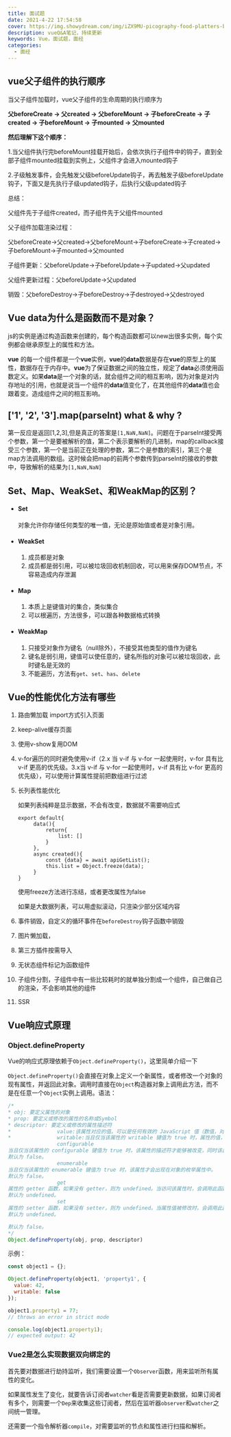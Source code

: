 ```yaml
---
title: 面试题
date: 2021-4-22 17:54:58
cover: https://img.showydream.com/img/iZX9MU-picography-food-platters-beach-restaurant-small-768x512.jpg
description: vueQ&A笔记，持续更新
keywords: Vue，面试题，面经
categories: 
  - 面经
---
```




## vue父子组件的执行顺序

当父子组件加载时，vue父子组件的生命周期的执行顺序为

**父beforeCreate -> 父created -> 父beforeMount -> 子beforeCreate -> 子created -> 子beforeMount -> 子mounted -> 父mounted**

**然后理解下这个顺序：**

1.当父组件执行完beforeMount挂载开始后，会依次执行子组件中的钩子，直到全部子组件mounted挂载到实例上，父组件才会进入mounted钩子

2.子级触发事件，会先触发父级beforeUpdate钩子，再去触发子级beforeUpdate钩子，下面又是先执行子级updated钩子，后执行父级updated钩子

总结：

父组件先于子组件created，而子组件先于父组件mounted

父子组件加载渲染过程：

父beforeCreate->父created->父beforeMount->子beforeCreate->子created->子beforeMount->子mounted->父mounted

子组件更新：父beforeUpdate->子beforeUpdate->子updated->父updated

父组件更新过程：父beforeUpdate->父updated

销毁：父beforeDestroy->子beforeDestroy->子destroyed->父destroyed

## Vue data为什么是函数而不是对象？

js的实例是通过构造函数来创建的，每个构造函数都可以new出很多实例，每个实例都会继承原型上的属性和方法。

**vue** 的每一个组件都是一个**vue**实例，**vue**的**data**数据是存在**vue**的原型上的属性，数据存在于内存中。**vue**为了保证数据之间的独立性，规定了**data**必须使用函数定义。如果**data**是一个对象的话，就会组件之间的相互影响，因为对象是对内存地址的引用，也就是说当一个组件的**data**值变化了，在其他组件的**data**值也会跟着变。造成组件之间的相互影响。

## ['1', '2', '3'].map(parseInt) what & why ?

第一反应是返回[1,2,3],但是真正的答案是`[1,NaN,NaN]`。问题在于parseInt接受两个参数，第一个是要被解析的值，第二个表示要解析的几进制，map的callback接受三个参数，第一个是当前正在处理的参数，第二个是参数的索引，第三个是map方法调用的数组。这时候会把map的前两个参数传到parseInt的接收的参数中，导致解析的结果为`[1,NaN,NaN]`

## Set、Map、WeakSet、和WeakMap的区别？

- #### Set

  对象允许你存储任何类型的唯一值，无论是原始值或者是对象引用。

- #### WeakSet

  1. 成员都是对象
  2. 成员都是弱引用，可以被垃圾回收机制回收，可以用来保存DOM节点，不容易造成内存泄漏

- #### Map

  1. 本质上是键值对的集合，类似集合
  2. 可以根遍历，方法很多，可以跟各种数据格式转换

- #### WeakMap

  1. 只接受对象作为键名（null除外），不接受其他类型的值作为键名
  2. 键名是弱引用，键值可以使任意的，键名所指的对象可以被垃圾回收，此时键名是无效的
  3. 不能遍历，方法有`get`、`set`、`has`、`delete`

## Vue的性能优化方法有哪些

1. 路由懒加载 import方式引入页面

2. keep-alive缓存页面

3. 使用v-show复用DOM

4. v-for遍历的同时避免使用v-if（2.x 当 v-if 与 v-for 一起使用时，v-for 具有比 v-if 更高的优先级。3.x当 v-if 与 v-for 一起使用时，v-if 具有比 v-for 更高的优先级），可以使用计算属性提前把数组进行过滤

5. 长列表性能优化

   如果列表纯粹是显示数据，不会有改变，数据就不需要响应式

   ```vue
   export default{
   		data(){
   			return{
   				list: []
   			}
   		},
   		async created(){
   			const {data} = await apiGetList();
   			this.list = Object.freeze(data);
   		}
   }
   ```

   使用freeze方法进行冻结，或者更改属性为false

   如果是大数据列表，可以用虚拟滚动，只渲染少部分区域内容

6. 事件销毁，自定义的循环事件在`beforeDestroy`钩子函数中销毁

7. 图片懒加载，

8. 第三方插件按需导入

9. 无状态组件标记为函数组件

10. 子组件分割，子组件中有一些比较耗时的就单独分割成一个组件，自己做自己的渲染，不会影响其他的组件

11. SSR



## Vue响应式原理

### Object.defineProperty

Vue的响应式原理依赖于`Object.defineProperty()`，这里简单介绍一下

`Object.defineProperty()`会直接在对象上定义一个新属性，或者修改一个对象的现有属性，并返回此对象。调用时直接在`Object`构造器对象上调用此方法，而不是在任意一个`Object`实例上调用。语法：

```javascript
/*
* obj: 要定义属性的对象
* prop: 要定义或修改的属性的名称或Symbol
* descriptor: 要定义或修改的属性描述符 
*				value:该属性对应的值。可以是任何有效的 JavaScript 值（数值，对象，函数等）。默认为 undefined。
*				writable:当且仅当该属性的 writable 键值为 true 时，属性的值，也就是上面的 value，才能被赋值运算符 (en-US)改变。
				configurable
当且仅当该属性的 configurable 键值为 true 时，该属性的描述符才能够被改变，同时该属性也能从对应的对象上被删除。
默认为 false。
				enumerable
当且仅当该属性的 enumerable 键值为 true 时，该属性才会出现在对象的枚举属性中。
默认为 false。
				get
属性的 getter 函数，如果没有 getter，则为 undefined。当访问该属性时，会调用此函数。执行时不传入任何参数，但是会传入 this 对象（由于继承关系，这里的this并不一定是定义该属性的对象）。该函数的返回值会被用作属性的值。
默认为 undefined。
				set
属性的 setter 函数，如果没有 setter，则为 undefined。当属性值被修改时，会调用此函数。该方法接受一个参数（也就是被赋予的新值），会传入赋值时的 this 对象。
默认为 undefined。

默认为 false。
*/
Object.defineProperty(obj, prop, descriptor)
```

示例：

```JavaScript
const object1 = {};

Object.defineProperty(object1, 'property1', {
  value: 42,
  writable: false
});

object1.property1 = 77;
// throws an error in strict mode

console.log(object1.property1);
// expected output: 42
```



### Vue2是怎么实现数据双向绑定的

首先要对数据进行劫持监听，我们需要设置一个`Observer`函数，用来监听所有属性的变化。

如果属性发生了变化，就要告诉订阅者`watcher`看是否需要更新数据，如果订阅者有多个，则需要一个`Dep`来收集这些订阅者，然后在监听器`observer`和`watcher`之间统一管理。

还需要一个指令解析器`compile`，对需要监听的节点和属性进行扫描和解析。

